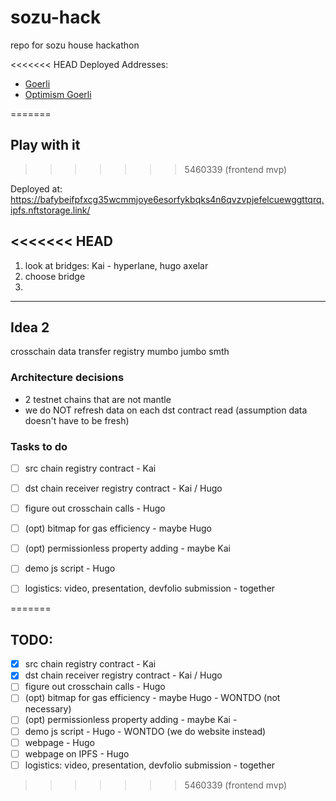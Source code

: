 # sozu-hack
repo for sozu house hackathon

<<<<<<< HEAD
Deployed Addresses: 
- [Goerli](https://goerli.etherscan.io/address/0x9fa4cfab777274aedbd7a5c39b733c3e4534844f)
- [Optimism Goerli](https://goerli-optimism.etherscan.io/address/0xfe5CD4EB9748C62B6B3edd36FA6c033c95D2f685)

=======
## Play with it
>>>>>>> 5460339 (frontend mvp)

Deployed at: https://bafybeifpfxcg35wcmmjoye6esorfykbqks4n6qvzvpjefelcuewggttqrq.ipfs.nftstorage.link/


<<<<<<< HEAD
---
1. look at bridges: Kai - hyperlane, hugo axelar
2. choose bridge
3. 


----

## Idea 2
crosschain data transfer registry mumbo jumbo smth

### Architecture decisions
- 2 testnet chains that are not mantle
- we do NOT refresh data on each dst contract read (assumption data doesn't have to be fresh)

### Tasks to do
- [ ] src chain registry contract - Kai
- [ ] dst chain receiver registry contract - Kai / Hugo
- [ ] figure out crosschain calls - Hugo
- [ ] (opt) bitmap for gas efficiency - maybe Hugo
- [ ] (opt) permissionless property adding - maybe Kai
- [ ] demo js script - Hugo
- [ ] logistics: video, presentation, devfolio submission - together











=======
## TODO:
- [x] src chain registry contract - Kai
- [x] dst chain receiver registry contract - Kai / Hugo
- [ ] figure out crosschain calls - Hugo
- [ ] (opt) bitmap for gas efficiency - maybe Hugo - WONTDO (not necessary)
- [ ] (opt) permissionless property adding - maybe Kai - 
- [ ] demo js script - Hugo - WONTDO (we do website instead)
- [ ] webpage - Hugo
- [ ] webpage on IPFS - Hugo
- [ ] logistics: video, presentation, devfolio submission - together
>>>>>>> 5460339 (frontend mvp)
